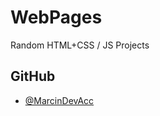 # WebPages
Random HTML+CSS / JS Projects

## GitHub

- [@MarcinDevAcc](https://www.github.com/MarcinDevAcc)
